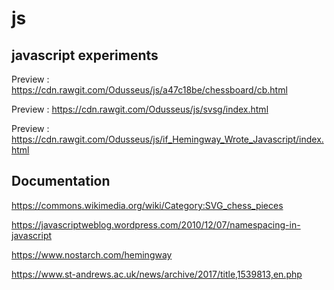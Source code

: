 # js

## javascript experiments

Preview : <https://cdn.rawgit.com/Odusseus/js/a47c18be/chessboard/cb.html>

Preview : <https://cdn.rawgit.com/Odusseus/js/svsg/index.html>

Preview : <https://cdn.rawgit.com/Odusseus/js/if_Hemingway_Wrote_Javascript/index.html>

## Documentation

<https://commons.wikimedia.org/wiki/Category:SVG_chess_pieces>

<https://javascriptweblog.wordpress.com/2010/12/07/namespacing-in-javascript>

<https://www.nostarch.com/hemingway>

<https://www.st-andrews.ac.uk/news/archive/2017/title,1539813,en.php>

